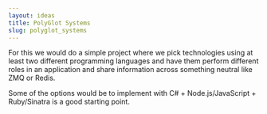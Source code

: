 ```yaml
---
layout: ideas
title: PolyGlot Systems
slug: polyglot_systems
---
```

For this we would do a simple project where we pick technologies using at least two different programming languages and have them perform different roles in an application and share information across something neutral like ZMQ or Redis. 

Some of the options would be to implement with C# + Node.js/JavaScript + Ruby/Sinatra is a good starting point.
